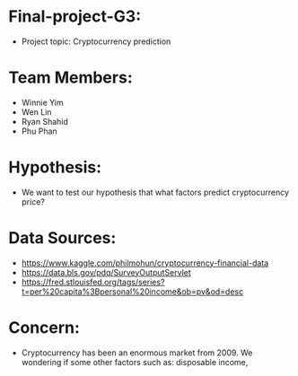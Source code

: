 # Final-project-G3:
* Project topic: Cryptocurrency prediction
# Team Members:
* Winnie Yim
* Wen Lin
* Ryan Shahid
* Phu Phan
# Hypothesis:
* We want to test our hypothesis that what factors predict cryptocurrency price? 
# Data Sources:
* https://www.kaggle.com/philmohun/cryptocurrency-financial-data
* https://data.bls.gov/pdq/SurveyOutputServlet
* https://fred.stlouisfed.org/tags/series?t=per%20capita%3Bpersonal%20income&ob=pv&od=desc

# Concern:
* Cryptocurrency has been an enormous market from 2009. We wondering if some other factors such as: disposable income, 
